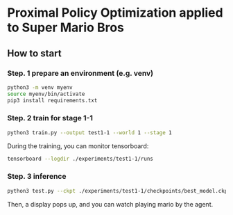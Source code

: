 # Proximal Policy Optimization applied to Super Mario Bros
## How to start
### Step. 1 prepare an environment (e.g. venv)
```bash
python3 -m venv myenv
source myenv/bin/activate
pip3 install requirements.txt
```

### Step. 2 train for stage 1-1
```bash
python3 train.py --output test1-1 --world 1 --stage 1
```
During the training, you can monitor tensorboard:
```bash
tensorboard --logdir ./experiments/test1-1/runs
```


### Step. 3 inference
```bash
python3 test.py --ckpt ./experiments/test1-1/checkpoints/best_model.ckpt
```
Then, a display pops up, and you can watch playing mario by the agent.
